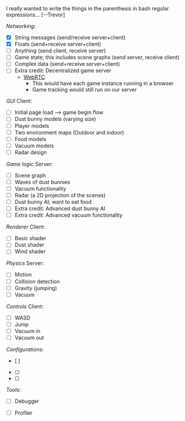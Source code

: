 I really wanted to write the things in the parenthesis in bash regular expressions... [--Trevor]


*Networking*:
- [x] String messages (send/receive server+client)
- [x] Floats (send+receive server+client)
- [ ] Anything (send client, receive server)
- [ ] Game state; this includes scene graphs (send server, receive client)
- [ ] Complex data (send+receive server+client)
- [ ] Extra credit: Decentralized game server 
  	* [WebRTC](http://www.html5rocks.com/en/tutorials/webrtc/basics/)
		* This would have each game instance running in a browser
		* Game tracking would still run on our server

*GUI* Client:
* [ ] Initial page load --> game begin flow 
* [ ] Dust bunny models (varying size)
* [ ] Player models
* [ ] Two environment maps (Outdoor and indoor)
* [ ] Food models
* [ ] Vacuum models
* [ ] Radar design

*Game logic* Server:
* [ ] Scene graph
* [ ] Waves of dust bunnies
* [ ] Vacuum functionality
* [ ] Radar (a 2D projection of the scenes)
* [ ] Dust bunny AI; want to eat food
* [ ] Extra credit: Advanced dust bunny AI
* [ ] Extra credit: Advanced vacuum functionality

*Renderer* Client:
* [ ] Basic shader
* [ ] Dust shader
* [ ] Wind shader

*Physics* Server: 
* [ ] Motion
* [ ] Collision detection
* [ ] Gravity (jumping)
* [ ] Vacuum

*Controls* Client:
* [ ] WASD
* [ ] Jump
* [ ] Vacuum in
* [ ] Vacuum out

*Configurations*:
* [ ] 
* [ ] 
* [ ] 

*Tools*:
* [ ] Debugger
* [ ] Profiler


